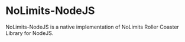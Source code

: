 # NoLimits-NodeJS

NoLimits-NodeJS is a native implementation of NoLimits Roller Coaster Library for NodeJS.

